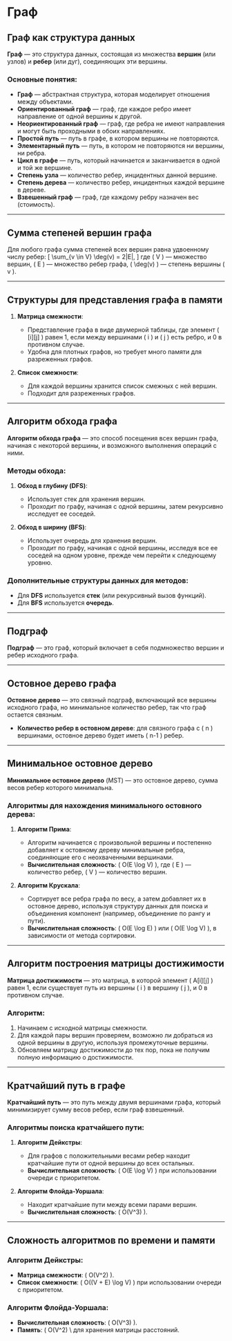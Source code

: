 # Граф

## Граф как структура данных

**Граф** — это структура данных, состоящая из множества **вершин** (или узлов) и **ребер** (или дуг), соединяющих эти вершины.

### Основные понятия:
- **Граф** — абстрактная структура, которая моделирует отношения между объектами.
- **Ориентированный граф** — граф, где каждое ребро имеет направление от одной вершины к другой.
- **Неориентированный граф** — граф, где ребра не имеют направления и могут быть проходными в обоих направлениях.
- **Простой путь** — путь в графе, в котором вершины не повторяются.
- **Элементарный путь** — путь, в котором не повторяются ни вершины, ни ребра.
- **Цикл в графе** — путь, который начинается и заканчивается в одной и той же вершине.
- **Степень узла** — количество ребер, инцидентных данной вершине.
- **Степень дерева** — количество ребер, инцидентных каждой вершине в дереве.
- **Взвешенный граф** — граф, где каждому ребру назначен вес (стоимость).

---

## Сумма степеней вершин графа

Для любого графа сумма степеней всех вершин равна удвоенному числу ребер:
\[
\sum_{v \in V} \deg(v) = 2|E|,
\]
где \( V \) — множество вершин, \( E \) — множество ребер графа, \( \deg(v) \) — степень вершины \( v \).

---

## Структуры для представления графа в памяти

1. **Матрица смежности**:
   - Представление графа в виде двумерной таблицы, где элемент \( [i][j] \) равен 1, если между вершинами \( i \) и \( j \) есть ребро, и 0 в противном случае.
   - Удобна для плотных графов, но требует много памяти для разреженных графов.
   
2. **Список смежности**:
   - Для каждой вершины хранится список смежных с ней вершин.
   - Подходит для разреженных графов.

---

## Алгоритм обхода графа

**Алгоритм обхода графа** — это способ посещения всех вершин графа, начиная с некоторой вершины, и возможного выполнения операций с ними.

### Методы обхода:
1. **Обход в глубину (DFS)**:
   - Использует стек для хранения вершин.
   - Проходит по графу, начиная с одной вершины, затем рекурсивно исследует ее соседей.
   
2. **Обход в ширину (BFS)**:
   - Использует очередь для хранения вершин.
   - Проходит по графу, начиная с одной вершины, исследуя все ее соседей на одном уровне, прежде чем перейти к следующему уровню.

### Дополнительные структуры данных для методов:
- Для **DFS** используется **стек** (или рекурсивный вызов функций).
- Для **BFS** используется **очередь**.

---

## Подграф

**Подграф** — это граф, который включает в себя подмножество вершин и ребер исходного графа.

---

## Остовное дерево графа

**Остовное дерево** — это связный подграф, включающий все вершины исходного графа, но минимальное количество ребер, так что граф остается связным.

- **Количество ребер в остовном дереве**: для связного графа с \( n \) вершинами, остовное дерево будет иметь \( n-1 \) ребер.

---

## Минимальное остовное дерево

**Минимальное остовное дерево** (MST) — это остовное дерево, сумма весов ребер которого минимальна.

### Алгоритмы для нахождения минимального остовного дерева:
1. **Алгоритм Прима**:
   - Алгоритм начинается с произвольной вершины и постепенно добавляет к остовному дереву минимальные ребра, соединяющие его с неохваченными вершинами.
   - **Вычислительная сложность**: \( O(E \log V) \), где \( E \) — количество ребер, \( V \) — количество вершин.

2. **Алгоритм Крускала**:
   - Сортирует все ребра графа по весу, а затем добавляет их в остовное дерево, используя структуру данных для поиска и объединения компонент (например, объединение по рангу и пути).
   - **Вычислительная сложность**: \( O(E \log E) \) или \( O(E \log V) \), в зависимости от метода сортировки.

---

## Алгоритм построения матрицы достижимости

**Матрица достижимости** — это матрица, в которой элемент \( A[i][j] \) равен 1, если существует путь из вершины \( i \) в вершину \( j \), и 0 в противном случае.

### Алгоритм:
1. Начинаем с исходной матрицы смежности.
2. Для каждой пары вершин проверяем, возможно ли добраться из одной вершины в другую, используя промежуточные вершины.
3. Обновляем матрицу достижимости до тех пор, пока не получим полную информацию о достижимости.

---

## Кратчайший путь в графе

**Кратчайший путь** — это путь между двумя вершинами графа, который минимизирует сумму весов ребер, если граф взвешенный.

### Алгоритмы поиска кратчайшего пути:
1. **Алгоритм Дейкстры**:
   - Для графов с положительными весами ребер находит кратчайшие пути от одной вершины до всех остальных.
   - **Вычислительная сложность**: \( O(E \log V) \) при использовании очереди с приоритетом.
   
2. **Алгоритм Флойда-Уоршала**:
   - Находит кратчайшие пути между всеми парами вершин.
   - **Вычислительная сложность**: \( O(V^3) \).

---

## Сложность алгоритмов по времени и памяти

### Алгоритм Дейкстры:
- **Матрица смежности**: \( O(V^2) \).
- **Список смежности**: \( O((V + E) \log V) \) при использовании очереди с приоритетом.

### Алгоритм Флойда-Уоршала:
- **Вычислительная сложность**: \( O(V^3) \).
- **Память**: \( O(V^2) \ для хранения матрицы расстояний.

